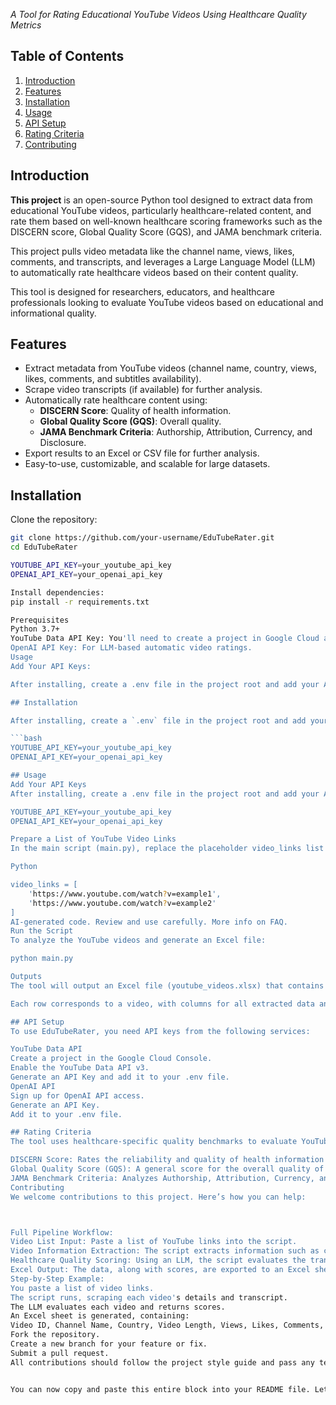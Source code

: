 _A Tool for Rating Educational YouTube Videos Using Healthcare Quality Metrics_  

## Table of Contents
1. [Introduction](#introduction)
2. [Features](#features)
3. [Installation](#installation)
4. [Usage](#usage)
5. [API Setup](#api-setup)
6. [Rating Criteria](#rating-criteria)
7. [Contributing](#contributing)

## Introduction

**This project** is an open-source Python tool designed to extract data from educational YouTube videos, particularly healthcare-related content, and rate them based on well-known healthcare scoring frameworks such as the DISCERN score, Global Quality Score (GQS), and JAMA benchmark criteria.

This project pulls video metadata like the channel name, views, likes, comments, and transcripts, and leverages a Large Language Model (LLM) to automatically rate healthcare videos based on their content quality.

This tool is designed for researchers, educators, and healthcare professionals looking to evaluate YouTube videos based on educational and informational quality.

## Features

- Extract metadata from YouTube videos (channel name, country, views, likes, comments, and subtitles availability).
- Scrape video transcripts (if available) for further analysis.
- Automatically rate healthcare content using:
  - **DISCERN Score**: Quality of health information.
  - **Global Quality Score (GQS)**: Overall quality.
  - **JAMA Benchmark Criteria**: Authorship, Attribution, Currency, and Disclosure.
- Export results to an Excel or CSV file for further analysis.
- Easy-to-use, customizable, and scalable for large datasets.

## Installation

Clone the repository:
```bash
git clone https://github.com/your-username/EduTubeRater.git
cd EduTubeRater

YOUTUBE_API_KEY=your_youtube_api_key
OPENAI_API_KEY=your_openai_api_key

Install dependencies:
pip install -r requirements.txt

Prerequisites
Python 3.7+
YouTube Data API Key: You'll need to create a project in Google Cloud and enable the YouTube Data API.
OpenAI API Key: For LLM-based automatic video ratings.
Usage
Add Your API Keys:

After installing, create a .env file in the project root and add your API keys:

## Installation

After installing, create a `.env` file in the project root and add your API keys:

```bash
YOUTUBE_API_KEY=your_youtube_api_key
OPENAI_API_KEY=your_openai_api_key

## Usage
Add Your API Keys
After installing, create a .env file in the project root and add your API keys:

YOUTUBE_API_KEY=your_youtube_api_key
OPENAI_API_KEY=your_openai_api_key

Prepare a List of YouTube Video Links
In the main script (main.py), replace the placeholder video_links list with your own set of video links:

Python

video_links = [
    'https://www.youtube.com/watch?v=example1',
    'https://www.youtube.com/watch?v=example2'
]
AI-generated code. Review and use carefully. More info on FAQ.
Run the Script
To analyze the YouTube videos and generate an Excel file:

python main.py

Outputs
The tool will output an Excel file (youtube_videos.xlsx) that contains video details, including channel information, transcript, and quality scores (DISCERN, Global Quality, JAMA).

Each row corresponds to a video, with columns for all extracted data and computed scores.

## API Setup
To use EduTubeRater, you need API keys from the following services:

YouTube Data API
Create a project in the Google Cloud Console.
Enable the YouTube Data API v3.
Generate an API Key and add it to your .env file.
OpenAI API
Sign up for OpenAI API access.
Generate an API Key.
Add it to your .env file.

## Rating Criteria
The tool uses healthcare-specific quality benchmarks to evaluate YouTube content:

DISCERN Score: Rates the reliability and quality of health information (1-5).
Global Quality Score (GQS): A general score for the overall quality of the video (1-5).
JAMA Benchmark Criteria: Analyzes Authorship, Attribution, Currency, and Disclosure (scores from 0-4).
Contributing
We welcome contributions to this project. Here’s how you can help:



Full Pipeline Workflow:
Video List Input: Paste a list of YouTube links into the script.
Video Information Extraction: The script extracts information such as channel name, views, video length, etc., and scrapes the transcript.
Healthcare Quality Scoring: Using an LLM, the script evaluates the transcript using DISCERN, Global Quality Score, and JAMA benchmark criteria.
Excel Output: The data, along with scores, are exported to an Excel sheet with columns for DISCERN Score, Global Quality Score, and JAMA Criteria Score.
Step-by-Step Example:
You paste a list of video links.
The script runs, scraping each video's details and transcript.
The LLM evaluates each video and returns scores.
An Excel sheet is generated, containing:
Video ID, Channel Name, Country, Video Length, Views, Likes, Comments, Upload Year, Subtitles/CC Availability, Transcript, DISCERN Score, Global Quality Score, and JAMA Criteria Score.
Fork the repository.
Create a new branch for your feature or fix.
Submit a pull request.
All contributions should follow the project style guide and pass any tests. Before opening a PR, ensure your code passes basic checks.


You can now copy and paste this entire block into your README file. Let me know if there's anything else you need!
